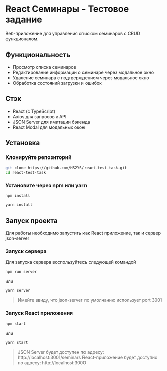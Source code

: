 # React Семинары - Тестовое задание

Веб-приложение для управления списком семинаров с CRUD функционалом.

## Функциональность

- Просмотр списка семинаров
- Редактирование информации о семинаре через модальное окно
- Удаление семинара с подтверждением через модальное окно
- Обработка состояний загрузки и ошибок

## Стэк

- React (с TypeScript)
- Axios для запросов к API
- JSON Server для имитации бэкенда
- React Modal для модальных окон

## Установка

### Клонируйте репозиторий
```bash
git clone https://github.com/HS2YS/react-test-task.git
cd react-test-task
```

### Установите через npm или yarn

```bash
npm install
```

```bash
yarn install
```

## Запуск проекта

Для работы необходимо запустить как React приложение, так и сервер json-server

### Запуск сервера

Для запуска сервера воспользуйтесь следующей командой

```bash
npm run server
```

или

```bash
yarn server
```

> Имейте ввиду, что json-server по умолчанию использует port 3001

### Запуск React приложения

```bash
npm start
```

или

```bash
yarn start
```

> JSON Server будет доступен по адресу: http://localhost:3001/seminars
> React-приложение будет доступно по адресу: http://localhost:3000

